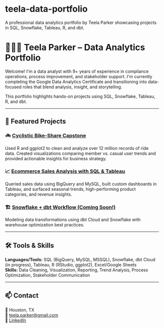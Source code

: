 # teela-data-portfolio
A professional data analytics portfolio by Teela Parker showcasing projects in SQL, Snowflake, Tableau, R, and dbt.
# 👩🏽‍💻 Teela Parker – Data Analytics Portfolio

Welcome! I'm a data analyst with 9+ years of experience in compliance operations, process improvement, and stakeholder support. I'm currently completing the Google Data Analytics Certificate and transitioning into data-focused roles that blend analysis, insight, and storytelling.

This portfolio highlights hands-on projects using SQL, Snowflake, Tableau, R, and dbt.

---

## 📁 Featured Projects

### 🚲 [Cyclistic Bike-Share Capstone](#)  
Used R and ggplot2 to clean and analyze over 12 million records of ride data. Created visualizations comparing member vs. casual user trends and provided actionable insights for business strategy.

### 📈 [Ecommerce Sales Analysis with SQL & Tableau](#)  
Queried sales data using BigQuery and MySQL, built custom dashboards in Tableau, and surfaced seasonal trends, high-performing product categories, and revenue insights.

### 🏗️ [Snowflake + dbt Workflow (Coming Soon!)](#)  
Modeling data transformations using dbt Cloud and Snowflake with warehouse optimization best practices.

---

## 🛠 Tools & Skills

**Languages/Tools:** SQL (BigQuery, MySQL, MSSQL), Snowflake, dbt Cloud (in progress), Tableau, R (RStudio, ggplot2), Excel/Google Sheets  
**Skills:** Data Cleaning, Visualization, Reporting, Trend Analysis, Process Optimization, Stakeholder Communication  

---

## 📫 Contact

📍 Houston, TX  
📧 teela.parker@gmail.com  
🔗 [LinkedIn](https://linkedin.com/in/teelaparker)

